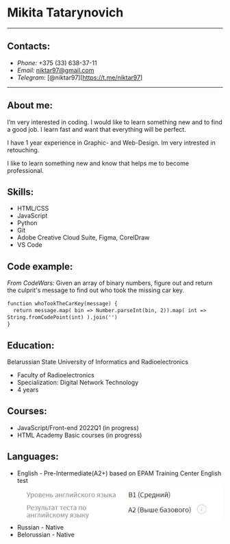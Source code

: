 # Mikita Tatarynovich

***

## Contacts:

* *Phone:* +375 (33) 638-37-11
* *Email:* niktar97@gmail.com
* *Telegram:* [@niktar97][https://t.me/niktar97]

***

## About me:

I’m very interested in coding. I would like to learn something new and to find a good job. I learn fast and want that everything will be perfect.

I have 1 year experience in Graphic- and Web-Design. Im very intrested in retouching.

I like to learn something new and know that helps me to become professional.

## Skills:

* HTML/CSS
* JavaScript
* Python
* Git
* Adobe Creative Cloud Suite, Figma, CorelDraw
* VS Code

## Code example:

*From CodeWars:* Given an array of binary numbers, figure out and return the culprit's message to find out who took the missing car key.

```
function whoTookTheCarKey(message) {
  return message.map( bin => Number.parseInt(bin, 2)).map( int => String.fromCodePoint(int) ).join('')
}
```

## Education:

Belarussian State University of Informatics and Radioelectronics
* Faculty of Radioelectronics
* Specialization: Digital Network Technology
* 4 years

## Courses:

* JavaScript/Front-end 2022Q1 (in progress)
* HTML Academy Basic courses (in progress)

## Languages:

* English - Pre-Intermediate(A2+) based on EPAM Training Center English test
![english-level](/img/english.jpg)
* Russian - Native
* Belorussian - Native